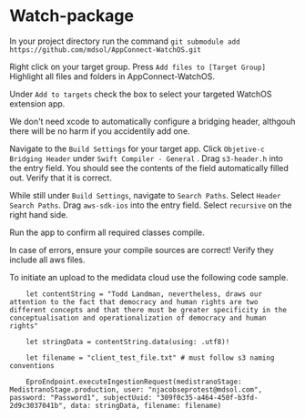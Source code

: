 # Watch-package

In your project directory run the command `git submodule add https://github.com/mdsol/AppConnect-WatchOS.git`

Right click on your target group.  Press `Add files to [Target Group]`
Highlight all files and folders in AppConnect-WatchOS.

Under `Add to targets` check the box to select your targeted WatchOS extension app.


We don't need xcode to automatically configure a bridging header, althgouh there will be no harm if you accidentily add one.

Navigate to the `Build Settings` for your target app.  Click `Objetive-c Bridging Header` under `Swift Compiler - General` .
Drag `s3-header.h` into the entry field.  You should see the contents of the field automatically filled out.  Verify that it is correct.

While still under `Build Settings`,  navigate to `Search Paths`.  Select `Header Search Paths`.  Drag `aws-sdk-ios` into the entry field.  Select `recursive` on the right hand side.

Run the app to confirm all required classes compile.

In case of errors, ensure your compile sources are correct!  Verify they include all aws files.


To initiate an upload to the medidata cloud use the following code sample.

        let contentString = "Todd Landman, nevertheless, draws our attention to the fact that democracy and human rights are two different concepts and that there must be greater specificity in the conceptualisation and operationalization of democracy and human rights"

        let stringData = contentString.data(using: .utf8)!

        let filename = "client_test_file.txt" # must follow s3 naming conventions

        EproEndpoint.executeIngestionRequest(medistranoStage: MedistranoStage.production, user: "njacobseprotest@mdsol.com", password: "Password1", subjectUuid: "309f0c35-a464-450f-b3fd-2d9c3037041b", data: stringData, filename: filename)


